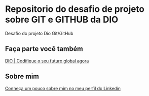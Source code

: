 # Repositorio do desafio de projeto sobre GIT e GITHUB da DIO
Desafio do projeto Dio Git/GitHub

## Faça parte você também
[DIO | Codifique o seu futuro global agora](https://web.dio.me/home)

## Sobre mim
[Conheça um pouco sobre mim no meu perfil do Linkedin](https://br.linkedin.com/in/julio-vaz)

